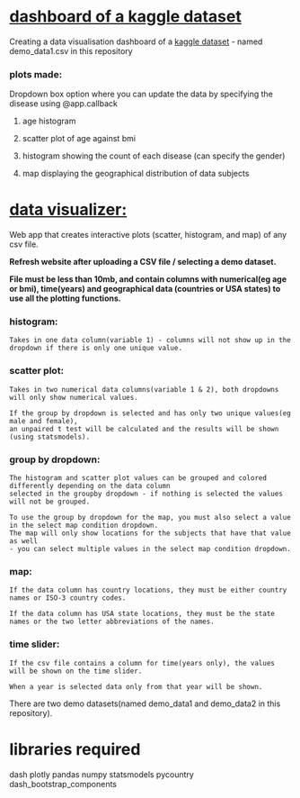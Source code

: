 # [dashboard of a kaggle dataset](https://inika1.pythonanywhere.com/) 
Creating a data visualisation dashboard of a [kaggle dataset](https://www.kaggle.com/datasets/antaresnyc/human-metagenomics?resource=download) - named demo_data1.csv in this repository  


### plots made:
Dropdown box option where you can update the data by specifying the disease using @app.callback

1. age histogram 

2. scatter plot of age against bmi

3. histogram showing the count of each disease (can specify the gender)

4. map displaying the geographical distribution of data subjects

# [data visualizer:](https://inika2.pythonanywhere.com/) 

Web app that creates interactive plots (scatter, histogram, and map) of any csv file.

**Refresh website after uploading a CSV file / selecting a demo dataset.**

**File must be less than 10mb, and contain columns with numerical(eg age or bmi), time(years) and geographical data (countries or USA states) to use all the plotting functions.**

### histogram:
    Takes in one data column(variable 1) - columns will not show up in the dropdown if there is only one unique value.

### scatter plot:

    Takes in two numerical data columns(variable 1 & 2), both dropdowns will only show numerical values.
    
    If the group by dropdown is selected and has only two unique values(eg male and female),
    an unpaired t test will be calculated and the results will be shown (using statsmodels).

### group by dropdown:

    The histogram and scatter plot values can be grouped and colored differently depending on the data column 
    selected in the groupby dropdown - if nothing is selected the values will not be grouped.

    To use the group by dropdown for the map, you must also select a value in the select map condition dropdown.
    The map will only show locations for the subjects that have that value as well
    - you can select multiple values in the select map condition dropdown.

### map:

    If the data column has country locations, they must be either country names or ISO-3 country codes.

    If the data column has USA state locations, they must be the state names or the two letter abbreviations of the names.
 

### time slider:

    If the csv file contains a column for time(years only), the values will be shown on the time slider.
    
    When a year is selected data only from that year will be shown.


There are two demo datasets(named demo_data1 and demo_data2 in this repository).



# libraries required

dash plotly pandas numpy statsmodels pycountry dash_bootstrap_components




